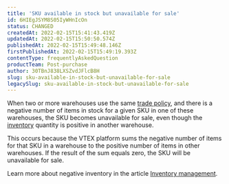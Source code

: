 ```yaml
---
title: 'SKU available in stock but unavailable for sale'
id: 6HIEgJSYM8S05IyWHnIcOn
status: CHANGED
createdAt: 2022-02-15T15:41:43.419Z
updatedAt: 2022-02-15T15:50:50.574Z
publishedAt: 2022-02-15T15:49:48.146Z
firstPublishedAt: 2022-02-15T15:49:19.393Z
contentType: frequentlyAskedQuestion
productTeam: Post-purchase
author: 30TBnJ838LXSZvdJFlcB8H
slug: sku-available-in-stock-but-unavailable-for-sale
legacySlug: sku-available-in-stock-but-unavailable-for-sale
---
```


<!-- Yay, no errors, warnings, or alerts! -->

When two or more warehouses use the same [trade policy](https://help.vtex.com/en/tutorial/how-trade-policies-work--6Xef8PZiFm40kg2STrMkMV), and there is a negative number of items in stock for a given SKU in one of these warehouses, the SKU becomes unavailable for sale, even though the [inventory](https://help.vtex.com/en/tutorial/managing-stock-items--tutorials_139) quantity is positive in another warehouse.

This occurs because the VTEX platform sums the negative number of items for that SKU in a warehouse to the positive number of items in other warehouses. If the result of the sum equals zero, the SKU will be unavailable for sale.

Learn more about negative inventory in the article [Inventory management](https://help.vtex.com/en/tutorial/managing-stock-items--tutorials_139#updating-inventory).

